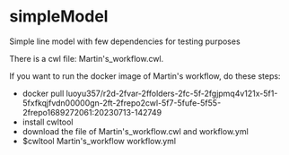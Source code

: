 # simpleModel
Simple line model with few dependencies for testing purposes

There is a cwl file: Martin's_workflow.cwl.

If you want to run the docker image of Martin's workflow, do these steps:
- docker pull luoyu357/r2d-2fvar-2ffolders-2fc-5f-2fgjpmq4v121x-5f1-5fxfkqjfvdn00000gn-2ft-2frepo2cwl-5f7-5fufe-5f55-2frepo1689272061:20230713-142749
- install cwltool
- download the file of Martin's_workflow.cwl and workflow.yml
- $cwltool Martin's_workflow workflow.yml
